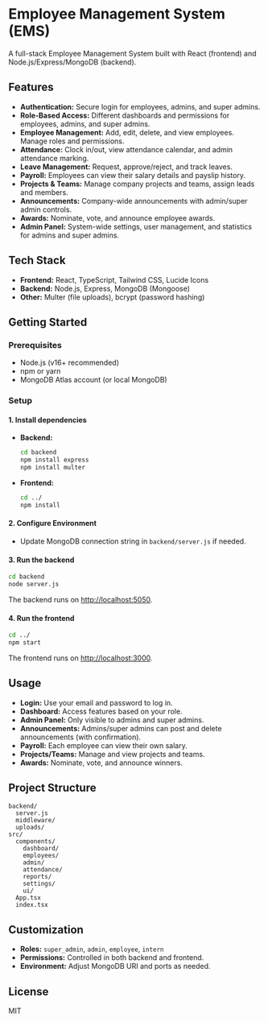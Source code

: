 # Employee Management System (EMS)

A full-stack Employee Management System built with React (frontend) and Node.js/Express/MongoDB (backend).

## Features

- **Authentication:** Secure login for employees, admins, and super admins.
- **Role-Based Access:** Different dashboards and permissions for employees, admins, and super admins.
- **Employee Management:** Add, edit, delete, and view employees. Manage roles and permissions.
- **Attendance:** Clock in/out, view attendance calendar, and admin attendance marking.
- **Leave Management:** Request, approve/reject, and track leaves.
- **Payroll:** Employees can view their salary details and payslip history.
- **Projects & Teams:** Manage company projects and teams, assign leads and members.
- **Announcements:** Company-wide announcements with admin/super admin controls.
- **Awards:** Nominate, vote, and announce employee awards.
- **Admin Panel:** System-wide settings, user management, and statistics for admins and super admins.

## Tech Stack

- **Frontend:** React, TypeScript, Tailwind CSS, Lucide Icons
- **Backend:** Node.js, Express, MongoDB (Mongoose)
- **Other:** Multer (file uploads), bcrypt (password hashing)

## Getting Started

### Prerequisites

- Node.js (v16+ recommended)
- npm or yarn
- MongoDB Atlas account (or local MongoDB)

### Setup

#### 1. Install dependencies

- **Backend:**
  ```bash
  cd backend
  npm install express
  npm install multer
  ```

- **Frontend:**
  ```bash
  cd ../
  npm install
  ```

#### 2. Configure Environment

- Update MongoDB connection string in `backend/server.js` if needed.

#### 3. Run the backend

```bash
cd backend
node server.js
```
The backend runs on [http://localhost:5050](http://localhost:5050).

#### 4. Run the frontend

```bash
cd ../
npm start
```
The frontend runs on [http://localhost:3000](http://localhost:3000).

## Usage

- **Login:** Use your email and password to log in.
- **Dashboard:** Access features based on your role.
- **Admin Panel:** Only visible to admins and super admins.
- **Announcements:** Admins/super admins can post and delete announcements (with confirmation).
- **Payroll:** Each employee can view their own salary.
- **Projects/Teams:** Manage and view projects and teams.
- **Awards:** Nominate, vote, and announce winners.

## Project Structure

```
backend/
  server.js
  middleware/
  uploads/
src/
  components/
    dashboard/
    employees/
    admin/
    attendance/
    reports/
    settings/
    ui/
  App.tsx
  index.tsx
```

## Customization

- **Roles:** `super_admin`, `admin`, `employee`, `intern`
- **Permissions:** Controlled in both backend and frontend.
- **Environment:** Adjust MongoDB URI and ports as needed.

## License

MIT
